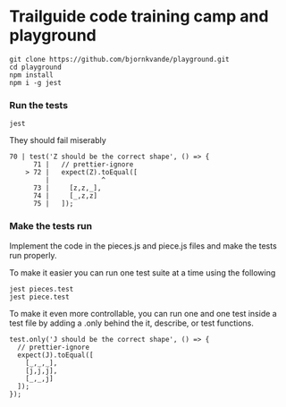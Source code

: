 # Trailguide code training camp and playground

```
git clone https://github.com/bjornkvande/playground.git
cd playground
npm install
npm i -g jest
```

### Run the tests

```
jest
```

They should fail miserably

```
70 | test('Z should be the correct shape', () => {
      71 |   // prettier-ignore
    > 72 |   expect(Z).toEqual([
         |             ^
      73 |     [z,z,_],
      74 |     [_,z,z]
      75 |   ]);
```

### Make the tests run

Implement the code in the pieces.js and piece.js files and make the tests
run properly.

To make it easier you can run one test suite at a time using the following

```
jest pieces.test
jest piece.test
```

To make it even more controllable, you can run one and one test inside
a test file by adding a .only behind the it, describe, or test functions.

```
test.only('J should be the correct shape', () => {
  // prettier-ignore
  expect(J).toEqual([
    [_,_,_],
    [j,j,j],
    [_,_,j]
  ]);
});

```

